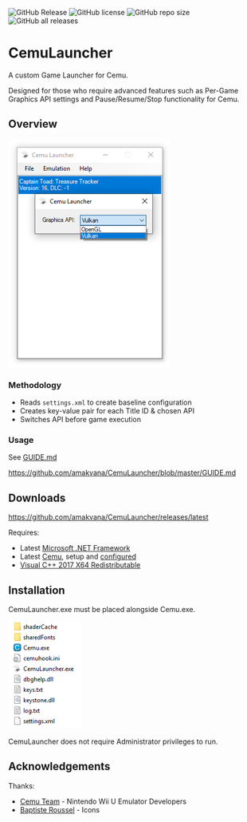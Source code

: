 ![GitHub Release](https://img.shields.io/github/v/release/amakvana/CemuLauncher?style=for-the-badge&logo=appveyor)
![GitHub license](https://img.shields.io/github/license/amakvana/CemuLauncher?style=for-the-badge&logo=appveyor)
![GitHub repo size](https://img.shields.io/github/repo-size/amakvana/CemuLauncher?style=for-the-badge&logo=appveyor)
![GitHub all releases](https://img.shields.io/github/downloads/amakvana/CemuLauncher/total?style=for-the-badge&logo=appveyor)

# CemuLauncher
A custom Game Launcher for Cemu. 

Designed for those who require advanced features such as Per-Game Graphics API settings and Pause/Resume/Stop functionality for Cemu. 

## Overview
![CemuLauncher](images/cl.png)

### Methodology 
* Reads ```settings.xml``` to create baseline configuration
* Creates key-value pair for each Title ID & chosen API
* Switches API before game execution 

### Usage 
See [GUIDE.md](https://github.com/amakvana/CemuLauncher/blob/master/GUIDE.md)

https://github.com/amakvana/CemuLauncher/blob/master/GUIDE.md

## Downloads
https://github.com/amakvana/CemuLauncher/releases/latest

Requires: 
* Latest [Microsoft .NET Framework](https://go.microsoft.com/fwlink/?linkid=2088631)
* Latest [Cemu](https://cemu.info/), setup and [configured](https://cemu.cfw.guide/installing-cemu)
* [Visual C++ 2017 X64 Redistributable](https://aka.ms/vs/16/release/vc_redist.x64.exe)

## Installation
CemuLauncher.exe must be placed alongside Cemu.exe.

![CemuLauncherSetup](images/cl-setup.png)

CemuLauncher does not require Administrator privileges to run.

## Acknowledgements
Thanks:
* [Cemu Team](https://cemu.info/) - Nintendo Wii U Emulator Developers 
* [Baptiste Roussel](https://www.iconfinder.com/CodMe) - Icons
